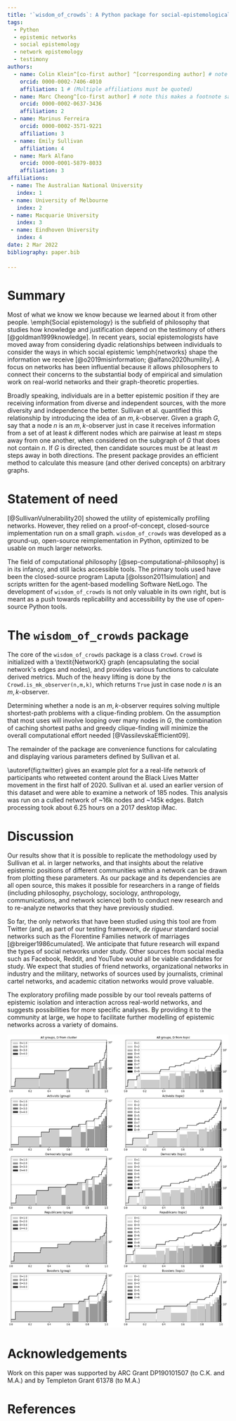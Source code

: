 ```yaml
---
title: '`wisdom_of_crowds`: A Python package for social-epistemological network profiling'
tags:
  - Python
  - epistemic networks
  - social epistemology
  - network epistemology
  - testimony
authors:
  - name: Colin Klein^[co-first author] ^[corresponding author] # note this makes a footnote saying 'co-first author'
    orcid: 0000-0002-7406-4010
    affiliation: 1 # (Multiple affiliations must be quoted)
  - name: Marc Cheong^[co-first author] # note this makes a footnote saying 'co-first author'
    orcid: 0000-0002-0637-3436
    affiliation: 2
  - name: Marinus Ferreira
    orcid: 0000-0002-3571-9221
    affiliation: 3
  - name: Emily Sullivan
    affiliation: 4
  - name: Mark Alfano
    orcid: 0000-0001-5879-8033
    affiliation: 3
affiliations:
 - name: The Australian National University
   index: 1
 - name: University of Melbourne
   index: 2
 - name: Macquarie University
   index: 3
 - name: Eindhoven University
   index: 4
date: 2 Mar 2022
bibliography: paper.bib

---
```


# Summary

Most of what we know we know because we learned about it from other people. \emph{Social epistemology} is the subfield of philosophy that studies how knowledge and justification depend on the testimony of others [@goldman1999knowledge]. In recent years, social epistemologists have moved away from considering dyadic relationships between individuals to consider the ways in which social epistemic \emph{networks} shape the information we receive [@o2019misinformation; @alfano2020humility]. A focus on networks has been influential because it allows philosophers to connect their concerns to the substantial body of empirical and simulation work on real-world networks and their graph-theoretic properties.

 Broadly speaking, individuals are in a better epistemic position if they are receiving information from diverse and independent sources, with the more diversity and independence the better.  Sullivan et al. quantified this relationship by introducing the idea of an $m,k$-observer. Given a graph $G$, say that a node $n$ is an $m,k$-observer just in case it receives information from a set of at least $k$ different nodes which are pairwise at least $m$ steps away from one another, when considered on the subgraph of $G$ that does not contain $n$. If $G$ is directed, then candidate sources must be at least $m$ steps away in both directions. The present package provides an efficient method to calculate this measure (and other derived concepts) on arbitrary graphs.



# Statement of need

[@SullivanVulnerability20] showed the utility of epistemically profiling networks. However, they relied on a proof-of-concept, closed-source implementation run on a small graph. `wisdom_of_crowds` was developed as a ground-up, open-source reimplementation in Python, optimized to be usable on much larger networks.

The field of computational philosophy [@sep-computational-philosophy] is in its infancy, and still lacks accessible tools. The primary tools used have been the closed-source program Laputa [@olsson2011simulation] and scripts written for the agent-based modelling Software NetLogo. The development of `wisdom_of_crowds` is not only valuable in its own right, but is meant as a push towards replicability and accessibility by the use of open-source Python tools.


# The `wisdom_of_crowds` package

The core of the `wisdom_of_crowds` package is a class `Crowd`. `Crowd` is initialized with a \textit{NetworkX} graph (encapsulating the social network's edges and nodes), and provides various functions to calculate derived metrics. Much of the heavy lifting is done by the `Crowd.is_mk_observer(n,m,k)`, which returns `True` just in case node $n$ is an $m,k$-observer.

Determining whether a node is an $m,k$-observer requires solving multiple shortest-path problems with a clique-finding problem. On the assumption that most uses will involve looping over many nodes in $G$, the combination of caching shortest paths and greedy clique-finding will minimize the overall computational effort needed [@VassilevskaEfficient09].

The remainder of the package are convenience functions for calculating and displaying various parameters defined by Sullivan et al.

 \autoref{fig:twitter} gives an example plot for a a real-life network of participants who retweeted content around the Black Lives Matter movement in the first half of 2020. Sullivan et al. used an earlier version of this dataset and were able to examine a network of 185 nodes. This analysis was run on a culled network of ~16k nodes and ~145k edges. Batch processing took about 6.25 hours on a 2017 desktop iMac.


# Discussion

Our results show that it is possible to replicate the methodology used by Sullivan et al. in larger networks, and that insights about the relative epistemic positions of different communities within a network can be drawn from plotting these parameters. As our package and its dependencies are all open source, this makes it possible for researchers in a range of fields (including philosophy, psychology, sociology, anthropology, communications,  and network science) both to conduct new research and to re-analyze networks that they have previously studied.

So far, the only networks that have been studied using this tool are from Twitter (and, as part of our testing framework, *de rigueur* standard social networks such as the Florentine Families network of marriages [@breiger1986cumulated]. We anticipate that future research will expand the types of social networks under study. Other sources from social media such as Facebook, Reddit, and YouTube would all be viable candidates for study.  We expect that studies of friend networks, organizational networks in industry and the military, networks of sources used by journalists, criminal cartel networks, and academic citation networks would prove valuable.

The exploratory profiling made possible by our tool reveals patterns of epistemic isolation and interaction across real-world networks, and suggests possibilities for more specific analyses.  By providing it to the community at large, we hope to facilitate further modelling of epistemic networks across a variety of domains.

![Profile plots for entire network and subgroups looking at clusters (left) and topics (right). X axis is proportion of total, Y axis shows both S (height of bars) and $\pi$ (black line), plotted on a log scale.\label{fig:twitter}](twitterfigure.png)


# Acknowledgements

Work on this paper was supported by ARC Grant DP190101507 (to C.K. and M.A.) and by Templeton Grant 61378 (to M.A.)

# References
